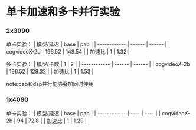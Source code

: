# 单卡加速和多卡并行实验 
### 2x3090
单卡实验：
| 模型/延迟    | base   | pab    |
| ------------ | ------ | ------ |
| cogvideoX-2b | 196.52 | 148.54 |
| 加速比       | 1      | 1.32   |

多卡实验：
| 模型/卡数    | 1      | 2      |
| ------------ | ------ | ------ |
| cogvideoX-2b | 196.52 | 128.32 |
| 加速比       | 1      | 1.53   |

note:pab和dsp并行能够叠加同时使用

### 1x4090
单卡实验：
| 模型/延迟    | base | pab  |
| ------------ | ---- | ---- |
| cogvideoX-2b | 94   | 72.8 |
| 加速比       | 1    | 1.29 |
